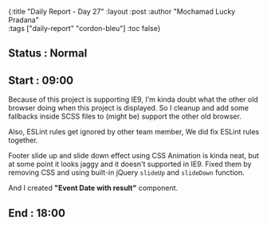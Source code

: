 {:title "Daily Report - Day 27"
 :layout :post
 :author "Mochamad Lucky Pradana"   
 :tags  ["daily-report" "cordon-bleu"]
 :toc false}

## **Status : Normal**

## **Start : 09:00**
Because of this project is supporting IE9, I'm kinda doubt what the other old browser doing when this project is displayed.
So I cleanup and add some fallbacks inside SCSS files to (might be) support the other old browser.

Also, ESLint rules get ignored by other team member, We did  fix ESLint rules together.

Footer slide up and slide down effect using CSS Animation is kinda neat, but at some point it looks jaggy and it doesn't supported in IE9.
Fixed them by removing CSS and using built-in jQuery `slideUp` and `slideDown` function.     

And I created **"Event Date with result"** component.   

## **End : 18:00**


